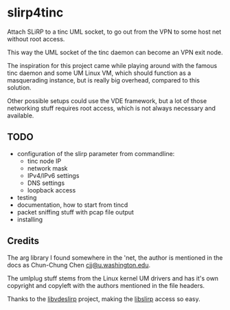 # slirp4tinc
Attach SLiRP to a tinc UML socket, to go out from the VPN to some host net without root access.

This way the UML socket of the tinc daemon can become an VPN exit node.

The inspiration for this project came while playing around with the famous tinc daemon and some UM Linux VM, which should
function as a masquerading instance, but is really big overhead, compared to this solution.

Other possible setups could use the VDE framework, but a lot of those networking stuff requires root access, which
is not always necessary and available.

## TODO

* configuration of the slirp parameter from commandline:
   * tinc node IP
   * network mask
   * IPv4/IPv6 settings
   * DNS settings
   * loopback access
* testing
* documentation, how to start from tincd
* packet sniffing stuff with pcap file output
* installing

## Credits
The arg library I found somewhere in the 'net, the author is mentioned in the docs as Chun-Chung Chen <cjj@u.washington.edu>.

The umlplug stuff stems from the Linux kernel UM drivers and has it's own copyright and copyleft with the authors mentioned 
in the file headers.

Thanks to the [libvdeslirp](https://github.com/virtualsquare/libvdeslirp) project, making the [libslirp](https://gitlab.freedesktop.org/slirp/libslirp) access so easy.

